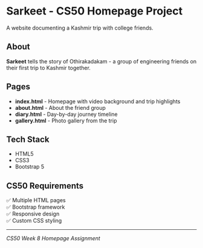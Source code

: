 # Sarkeet - CS50 Homepage Project

A website documenting a Kashmir trip with college friends.

## About

**Sarkeet** tells the story of Othirakadakam - a group of engineering friends on their first trip to Kashmir together.

## Pages

- **index.html** - Homepage with video background and trip highlights
- **about.html** - About the friend group
- **diary.html** - Day-by-day journey timeline  
- **gallery.html** - Photo gallery from the trip

## Tech Stack

- HTML5
- CSS3 
- Bootstrap 5

## CS50 Requirements

✅ Multiple HTML pages  
✅ Bootstrap framework  
✅ Responsive design  
✅ Custom CSS styling

---

*CS50 Week 8 Homepage Assignment*
